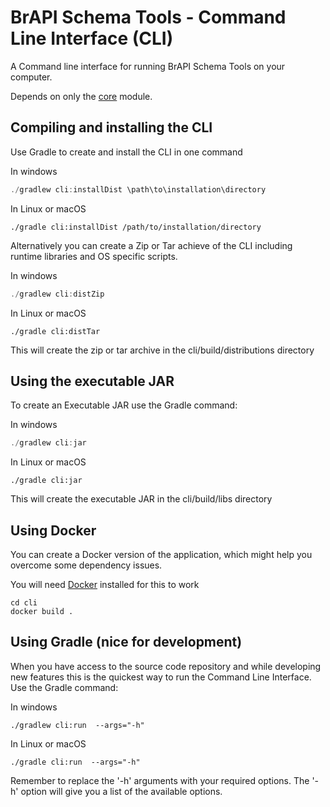# BrAPI Schema Tools - Command Line Interface (CLI)

A Command line interface for running BrAPI Schema Tools on your computer.

Depends on only the [core](../core/README.md) module.

## Compiling and installing the CLI

Use Gradle to create and install the CLI in one command

In windows

```powershell
./gradlew cli:installDist \path\to\installation\directory
```

In Linux or macOS

```shell
./gradle cli:installDist /path/to/installation/directory
```

Alternatively you can create a Zip or Tar achieve of the CLI including runtime libraries and OS specific scripts.

In windows

```powershell
./gradlew cli:distZip
```

In Linux or macOS

```shell
./gradle cli:distTar
```

This will create the zip or tar archive in the cli/build/distributions directory

## Using the executable JAR

To create an Executable JAR use the Gradle command:

In windows

```powershell
./gradlew cli:jar
```

In Linux or macOS

```shell
./gradle cli:jar
```

This will create the executable JAR in the cli/build/libs directory

## Using Docker

You can create a Docker version of the application, which might help you overcome some dependency issues.

You will need [Docker](rhttps://www.docker.com/) installed for this to work

```shell
cd cli
docker build .
```

## Using Gradle (nice for development)

When you have access to the source code repository and while developing new features this is
the quickest way to run the Command Line Interface. Use the Gradle command:

In windows

```shell
./gradlew cli:run  --args="-h"
```

In Linux or macOS

```shell
./gradle cli:run  --args="-h"
```

Remember to replace the '-h' arguments with your required options. The '-h' option will give you a list of the available
options.
